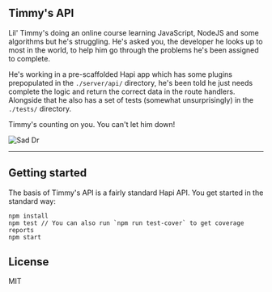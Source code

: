 ## Timmy's API

Lil' Timmy's doing an online course learning JavaScript, NodeJS and some algorithms but he's struggling. He's asked you, the developer he looks up to most in the world, to help him go through the problems he's been assigned to complete.

He's working in a pre-scaffolded Hapi app which has some plugins prepopulated in the `./server/api/` directory, he's been told he just needs complete the logic and return the correct data in the route handlers. Alongside that he also has a set of tests (somewhat unsurprisingly) in the `./tests/` directory.

Timmy's counting on you. You can't let him down!

![Sad Dr](http://mashable.com/wp-content/uploads/2013/07/Dr.-Who.gif)

----

## Getting started

The basis of Timmy's API is a fairly standard Hapi API. You get started in the standard way:

```
npm install
npm test // You can also run `npm run test-cover` to get coverage reports
npm start
```

## License

MIT
